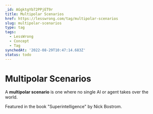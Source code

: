 ```yaml
---
_id: AGgktgYb72PPjET9r
title: Multipolar Scenarios
href: https://lesswrong.com/tag/multipolar-scenarios
slug: multipolar-scenarios
type: tag
tags:
  - LessWrong
  - Concept
  - Tag
synchedAt: '2022-08-29T10:47:14.683Z'
status: todo
---
```


# Multipolar Scenarios

A **multipolar scenario** is one where no single AI or agent takes over the world.

Featured in the book "Superintelligence" by Nick Bostrom.
